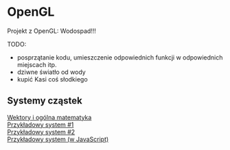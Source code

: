 # OpenGL

Projekt z OpenGL: Wodospad!!!  
  
TODO:  
* posprzątanie kodu, umieszczenie odpowiednich funkcji w odpowiednich miejscach itp.
* dziwne światło od wody
* kupić Kasi coś słodkiego

## Systemy cząstek
[Wektory i ogólna matematyka](https://www.khanacademy.org/partner-content/pixar/effects/particle-physics/a/start-here-fx)  
[Przykładowy system #1](http://www.opengl-tutorial.org/intermediate-tutorials/billboards-particles/particles-instancing)  
[Przykładowy system #2](https://learnopengl.com/In-Practice/2D-Game/Particles)  
[Przykładowy system (w JavaScript)](https://www.khanacademy.org/computing/computer-programming/programming-natural-simulations/programming-particle-systems/a/intro-to-particle-systems)
